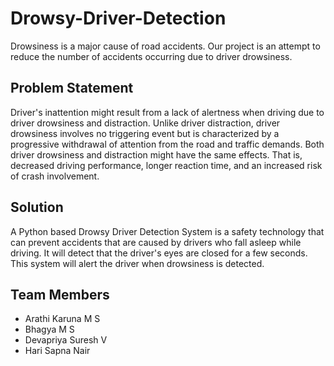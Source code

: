 # Drowsy-Driver-Detection
Drowsiness is a major cause of road accidents. Our project is an attempt to reduce the number of accidents occurring due to driver drowsiness.

## Problem Statement
Driver's inattention might result from a lack of alertness when driving due to driver drowsiness and distraction. Unlike driver distraction, driver 
drowsiness involves no triggering event but is characterized by a progressive withdrawal of attention from the road and traffic demands. Both driver 
drowsiness and distraction might have the same effects. That is, decreased driving performance, longer reaction time, and an increased risk of crash 
involvement. 

## Solution
A Python based Drowsy Driver Detection System is a safety technology that can prevent accidents that are caused by drivers who fall asleep while driving. 
It will detect that the driver's eyes are closed for a few seconds. This system will alert the driver when drowsiness is detected.

## Team Members
- Arathi Karuna M S
- Bhagya M S
- Devapriya Suresh V
- Hari Sapna Nair
